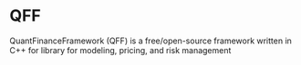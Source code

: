 # QFF
QuantFinanceFramework (QFF) is a free/open-source framework written in C++ for library for modeling, pricing, and risk management
